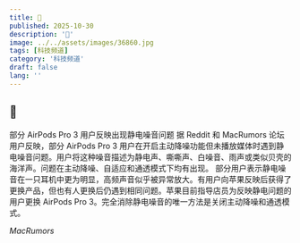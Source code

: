 ```yaml
---
title: 🍏
published: 2025-10-30
description: '🍏'
image: ../../assets/images/36860.jpg
tags: [科技频道]
category: '科技频道'
draft: false
lang: ''
---
```


## 🍏

部分 AirPods Pro 3 用户反映出现静电噪音问题
据 Reddit 和 MacRumors 论坛用户反映，部分 AirPods Pro 3 用户在开启主动降噪功能但未播放媒体时遇到静电噪音问题。用户将这种噪音描述为静电声、嘶嘶声、白噪音、雨声或类似贝壳的海洋声。问题在主动降噪、自适应和通透模式下均有出现。
部分用户表示静电噪音在一只耳机中更为明显，高频声音似乎被异常放大。有用户向苹果反映后获得了更换产品，但也有人更换后仍遇到相同问题。苹果目前指导店员为反映静电问题的用户更换 AirPods Pro 3。完全消除静电噪音的唯一方法是关闭主动降噪和通透模式。

*MacRumors*
